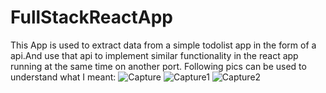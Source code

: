# FullStackReactApp
This App is  used to extract data from a simple todolist app in the form of a api.And use that api to implement similar functionality in the react app running at the same time on another port.
Following pics can be used to understand what I meant:
![Capture](https://user-images.githubusercontent.com/43849911/63635965-6097f700-c686-11e9-895c-eabedb33a233.JPG)
![Capture1](https://user-images.githubusercontent.com/43849911/63635968-642b7e00-c686-11e9-8a96-6036920042d6.JPG)
![Capture2](https://user-images.githubusercontent.com/43849911/63636002-f03da580-c686-11e9-95f8-a3c3e9c184cc.JPG)
